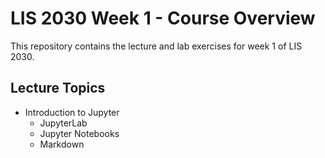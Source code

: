 # LIS 2030 Week 1 - Course Overview
This repository contains the lecture and lab exercises for week 1 of LIS 2030.


## Lecture Topics


* Introduction to Jupyter
    * JupyterLab
    * Jupyter Notebooks
    * Markdown


